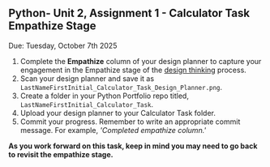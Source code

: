 ## Python- Unit 2, Assignment 1 - Calculator Task Empathize Stage
Due: Tuesday, October 7th 2025

1. Complete the **Empathize** column of your design planner to capture your engagement in the Empathize stage of the [design thinking](https://github.com/MrJSwotinsky/AP_Computer_Science_Principles_2025_2026/blob/main/Resources/Design%20Thinking.pdf) process.
2. Scan your design planner and save it as `LastNameFirstInitial_Calculator_Task_Design_Planner.png`.
3. Create a folder in your Python Portfolio repo titled, `LastNameFirstInitial_Calculator_Task`.
4. Upload your design planner to your Calculator Task folder.
5. Commit your progress.  Remember to write an appropriate commit message.  For example, *'Completed empathize column.'*

**As you work forward on this task, keep in mind you may need to go back to revisit the empathize stage.**
